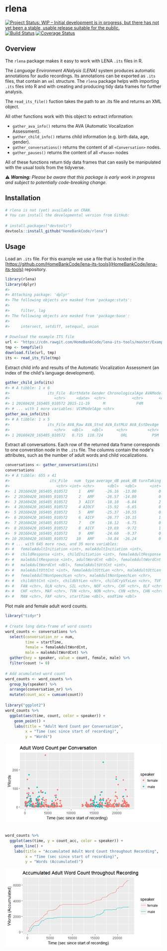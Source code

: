 
<!-- README.md is generated from README.Rmd. Please edit that file -->
rlena
=====

[![Project Status: WIP – Initial development is in progress, but there has not yet been a stable, usable release suitable for the public.](http://www.repostatus.org/badges/latest/wip.svg)](http://www.repostatus.org/#wip) [![Build Status](https://travis-ci.org/Teebusch/rlena.svg?branch=master)](https://travis-ci.org/Teebusch/rlena) [![Coverage Status](https://coveralls.io/repos/github/Teebusch/rlena/badge.svg?branch=master)](https://coveralls.io/github/Teebusch/rlena?branch=master)

Overview
--------

The `rlena` package makes it easy to work with LENA `.its` files in R.

The *Language Environment ANalysis (LENA)* system produces automatic annotations for audio recordings. Its annotations can be exported as `.its` files, that contain an `xml` structure. The `rlena` package helps with importing `.its` files into R and with creating and producing tidy data frames for further analysis.

The `read_its_file()` fuction takes the path to an .its file and returns an XML object.

All other functions work with this object to extract information:

-   `gather_ava_info()` returns the AVA (Automatic Vocalization Assessment).
-   `gather_child_info()` returns child information (e.g. birth data, age, gender).
-   `gather_conversations()` returns the content of all `<Conversation>` nodes.
-   `gather_pauses()` returns the content of all `<Pause>` nodes

All of these functions return tidy data frames that can easily be manipulated with the usual tools from the tidyverse.

:warning: ***Warning:** Please be aware that this package is early work in progress and subject to potentially code-breaking change.*

Installation
------------

``` r
# rlena is not (yet) available on CRAN. 
# You can install the developmental version from GitHub:

# install.packages("devtools")
devtools::install_github("HomeBankCode/rlena")
```

Usage
-----

Load an `.its` file. For this example we use a file that is hosted in the [https://github.com/HomeBankCode/lena-its-tools](HomeBankCode/lena-its-tools) repository.

``` r
library(rlena)
library(dplyr)
#> 
#> Attaching package: 'dplyr'
#> The following objects are masked from 'package:stats':
#> 
#>     filter, lag
#> The following objects are masked from 'package:base':
#> 
#>     intersect, setdiff, setequal, union

# Download the example ITS file
url <- "https://cdn.rawgit.com/HomeBankCode/lena-its-tools/master/Example/e20160420_165405_010572.its"
tmp <- tempfile()
download.file(url, tmp)
its <- read_its_file(tmp)
```

Extract child info and results of the Automatic Vocalization Assessment (an index of the child's language development).

``` r
gather_child_info(its)
#> # A tibble: 1 x 6
#>                 its_File  Birthdate Gender ChronologicalAge AVAModelAge
#>                    <chr>     <date>  <chr>            <chr>       <chr>
#> 1 20160420_165405_010572 2015-11-19      M              P4M         P4M
#> # ... with 1 more variables: VCVModelAge <chr>
gather_ava_info(its)
#> # A tibble: 1 x 5
#>                 its_File AVA_Raw AVA_Stnd AVA_EstMLU AVA_EstDevAge
#>                    <chr>   <dbl>    <dbl>      <chr>         <chr>
#> 1 20160420_165405_010572   0.715  110.724        ORL           P5M
```

Extract all conversations. Each row of the returned data frame corresponds to one converstion node in the `.its` file. The columns contain the node's attributes, such as the number of adult words and child vocalizations.

``` r
conversations <- gather_conversations(its)
conversations
#> # A tibble: 655 x 41
#>                  its_File   num  type average_dB peak_dB turnTaking
#>                     <chr> <int> <chr>      <dbl>   <dbl>      <int>
#>  1 20160420_165405_010572     1   AMF     -26.16  -13.00          0
#>  2 20160420_165405_010572     2   AMF     -26.57  -14.80          0
#>  3 20160420_165405_010572     3  AICF     -18.10   -6.84          2
#>  4 20160420_165405_010572     4 AIOCF     -15.92   -6.65          0
#>  5 20160420_165405_010572     5   AMF     -25.37  -10.55          0
#>  6 20160420_165405_010572     6  AICF     -26.77  -10.15          1
#>  7 20160420_165405_010572     7    CM     -18.12   -6.75          0
#>  8 20160420_165405_010572     8  AICF     -19.69   -9.72          1
#>  9 20160420_165405_010572     9   AMF     -24.60   -9.37          0
#> 10 20160420_165405_010572    10   AMF     -34.84  -26.24          0
#> # ... with 645 more rows, and 35 more variables:
#> #   femaleAdultInitiation <int>, maleAdultInitiation <int>,
#> #   childResponse <int>, childInitiation <int>, femaleAdultResponse <int>,
#> #   maleAdultResponse <int>, adultWordCnt <dbl>, femaleAdultWordCnt <dbl>,
#> #   maleAdultWordCnt <dbl>, femaleAdultUttCnt <int>,
#> #   maleAdultUttCnt <int>, femaleAdultUttLen <chr>, maleAdultUttLen <chr>,
#> #   femaleAdultNonSpeechLen <chr>, maleAdultNonSpeechLen <chr>,
#> #   childUttCnt <int>, childUttLen <chr>, childCryVfxLen <chr>, TVF <chr>,
#> #   FAN <chr>, OLN <chr>, SIL <chr>, NOF <chr>, CXF <chr>, OLF <chr>,
#> #   CHF <chr>, MAF <chr>, TVN <chr>, NON <chr>, CXN <chr>, CHN <chr>,
#> #   MAN <chr>, FAF <chr>, startTime <dbl>, endTime <dbl>
```

Plot male and female adult word counts.

``` r
library("tidyr")

# Create long data-frame of word counts
word_counts <- conversations %>% 
  select(conversation_nr = num,
         time = startTime,
         female = femaleAdultWordCnt, 
         male = maleAdultWordCnt) %>% 
  gather(key = speaker, value = count, female, male) %>% 
  filter(count != 0)

# Add acumulated word count
word_counts <- word_counts %>%
  group_by(speaker) %>% 
  arrange(conversation_nr) %>%
  mutate(count_acc = cumsum(count))

library("ggplot2")
word_counts %>%
  ggplot(aes(time, count, color = speaker)) + 
    geom_point() + 
    labs(title = "Adult Word Count per Conversation",
         x = "Time (sec since start of recording)",
         y = "Words")
```

![](fig/README-conversation-demo-1.png)

``` r

word_counts %>%
  ggplot(aes(time, y = count_acc, color = speaker)) + 
    geom_line() + 
    labs(title = "Accumulated Adult Word Count throughout Recording",
         x = "Time (sec since start of recording)",
         y = "Words (Accumulated)")
```

![](fig/README-conversation-demo-2.png)
